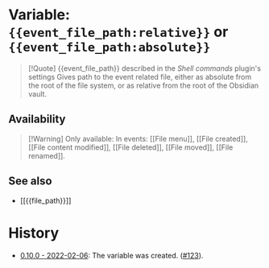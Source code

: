 # Variable: `{{event_file_path:relative}}` or `{{event_file_path:absolute}}`
> [!Quote] {{event_file_path}} described in the *Shell commands* plugin's settings
> Gives path to the event related file, either as absolute from the root of the file system, or as relative from the root of the Obsidian vault.

## Availability
> [!Warning] Only available:
> In events: [[File menu]], [[File created]], [[File content modified]], [[File deleted]], [[File moved]], [[File renamed]].

## See also
- [[{{file_path}}]]

# History
- [0.10.0 - 2022-02-06](https://github.com/Taitava/obsidian-shellcommands/blob/main/CHANGELOG.md#0100---2022-02-06): The variable was created. ([#123](https://github.com/Taitava/obsidian-shellcommands/issues/123)).